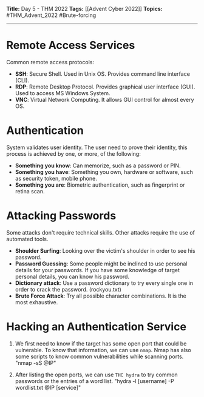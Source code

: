 **Title:** Day 5 - THM 2022
**Tags:** [[Advent Cyber 2022]]
**Topics:** #THM_Advent_2022 #Brute-forcing

---
# Remote Access Services
Common remote access protocols:
- **SSH**: Secure Shell. Used in Unix OS. Provides command line interface (CLI).
- **RDP**: Remote Desktop Protocol. Provides graphical user interface (GUI). Used to access MS Windows System.
- **VNC**: Virtual Network Computing. It allows GUI control for almost every OS.

# Authentication
System validates user identity. The user need to prove their identity, this process is achieved by one, or more, of the following:
- **Something you know**: Can memorize, such as a password or PIN.
- **Something you have**: Something you own, hardware or software, such as security token, mobile phone.
- **Something you are**: Biometric authentication, such as fingerprint or retina scan.

# Attacking Passwords
Some attacks don't require technical skills. Other attacks require the use of automated tools.
- **Shoulder Surfing**: Looking over the victim's shoulder in order to see his password.
- **Password Guessing**: Some people might be inclined to use personal details for your passwords. If you have some knowledge of target personal details, you can know his password.
- **Dictionary attack**: Use a password dictionary to try every single one in order to crack the password. (rockyou.txt)
- **Brute Force Attack**: Try all possible character combinations. It is the most exhaustive.

# Hacking an Authentication Service
1. We first need to know if the target has some open port that could be vulnerable. To know that information, we can use `nmap`. Nmap has also some scripts to know common vulnerabilities while scanning ports.
"nmap -sS @IP"

2. After listing the open ports, we can use `THC hydra` to try common passwords or the entries of a word list.
"hydra -l [username] -P wordlist.txt @IP [service]"